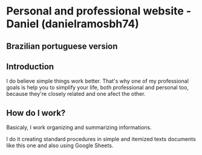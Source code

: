 # Personal and professional website - Daniel (danielramosbh74)

## Brazilian portuguese version

## Introduction

I do believe simple things work better. That's why one of my professional goals is help you to simplify your life, both professional and personal too, because they're closely related and one afect the other.

## How do I work?

Basicaly, I work organizing and summarizing informations.

I do it creating standard procedures in simple and itemized texts documents like this one and also using Google Sheets.
